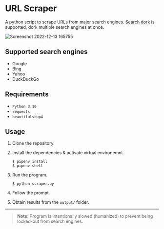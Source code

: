 # URL Scraper

A python script to scrape URLs from major search engines. [Search dork](https://en.wikipedia.org/wiki/Google_hacking) is supported, dork multiple search engines at once.

![Screenshot 2022-12-13 165755](https://user-images.githubusercontent.com/21116180/207309854-0a64bdc7-cbb6-4ac0-9979-6509bd390c9c.png)

## Supported search engines

+ Google
+ Bing
+ Yahoo
+ DuckDuckGo

## Requirements

+ `Python 3.10`
+ `requests`
+ `beautifulsoup4`

## Usage

1. Clone the repository.
2. Install the dependencies & activate virtual environemnt.

    ```console
    $ pipenv install
    $ pipenv shell
    ```

3. Run the program.

    ```console
    $ python scraper.py
    ```

4. Follow the prompt.
5. Obtain results from the `output/` folder.

---

> **Note**: Program is intentionally slowed (humanized) to prevent being locked-out from search engines.
